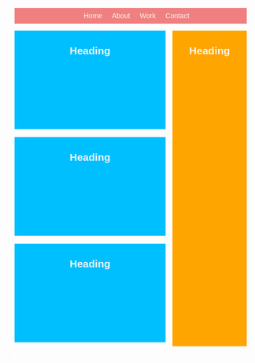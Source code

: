 <head>

<style>
body {font-family:sans-serif; color:#f5f5f5}
.container{max-width:992px; margin-left:auto; margin-right:auto; padding-left:16px; padding-right:16px;}
nav{background-color:lightcoral;}
nav ul{text-align:center}
nav ul li{display:inline-block; padding:8px; transition:}
nav ul li:hover {background-color:red; cursor: pointer}
.blog-entry{height:200px;width:65%;background-color:deepskyblue; float:left; margin-bottom:16px; display:inline-block; margin-right: 3%;}
.blog-entry h2 {text-align:center;}
.sidebar h2 {text-align:center;}
.sidebar{height:640px; width:32%; background-color:orange;  display:inline-block; }


.clearfix:after {
	visibility: hidden;
	display: block;
	font-size: 0;
	content: " ";
	clear: both;
	height: 0;
	}


</style>
</head>
<body>
<div class="container">
<nav>
<ul>
<li>Home</li>
<li>About</li>
<li>Work</li>
<li>Contact</li>
</ul>
</nav>

<div class="main-content clearfix">
<section class="blog-entry">
<h2>Heading</h2>
</section>
<section class="blog-entry">
<h2>Heading</h2>
</section>
<section class="blog-entry">
<h2>Heading</h2>
</section>
<aside class="sidebar">
<h2>Heading</h2>
</aside>
</div>
</div> <!--end container-->
</body>>
